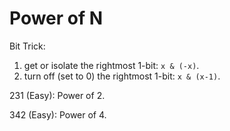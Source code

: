 # Power of N
Bit Trick:
1. get or isolate the rightmost 1-bit: `x & (-x)`.
2. turn off (set to 0) the rightmost 1-bit: `x & (x-1)`.

231 (Easy): Power of 2.

342 (Easy): Power of 4.

